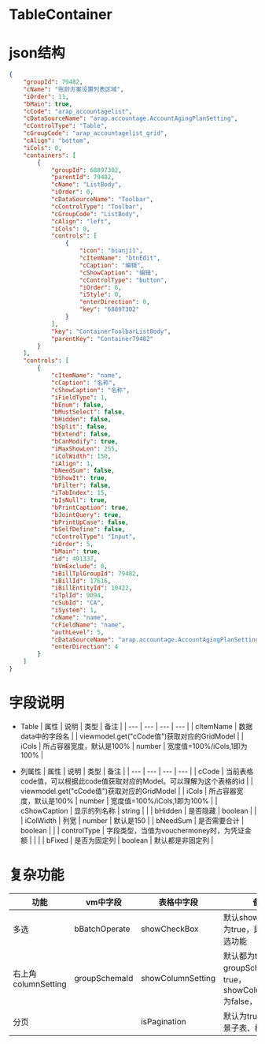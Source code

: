 # TableContainer

<a name="4a106f62"></a>
# json结构

```json
{
    "groupId": 79482,
    "cName": "账龄方案设置列表区域",
    "iOrder": 11,
    "bMain": true,
    "cCode": "arap_accountagelist",
    "cDataSourceName": "arap.accountage.AccountAgingPlanSetting",
    "cControlType": "Table",
    "cGroupCode": "arap_accountagelist_grid",
    "cAlign": "bottom",
    "iCols": 0,
    "containers": [
        {
            "groupId": 68897302,
            "parentId": 79482,
            "cName": "ListBody",
            "iOrder": 0,
            "cDataSourceName": "Toolbar",
            "cControlType": "Toolbar",
            "cGroupCode": "ListBody",
            "cAlign": "left",
            "iCols": 0,
            "controls": [
                {
                    "icon": "bianji1",
                    "cItemName": "btnEdit",
                    "cCaption": "编辑",
                    "cShowCaption": "编辑",
                    "cControlType": "button",
                    "iOrder": 6,
                    "iStyle": 0,
                    "enterDirection": 0,
                    "key": "68897302"
                }
            ],
            "key": "ContainerToolbarListBody",
            "parentKey": "Container79482"
        }
    ],
    "controls": [
        {
            "cItemName": "name",
            "cCaption": "名称",
            "cShowCaption": "名称",
            "iFieldType": 1,
            "bEnum": false,
            "bMustSelect": false,
            "bHidden": false,
            "bSplit": false,
            "bExtend": false,
            "bCanModify": true,
            "iMaxShowLen": 255,
            "iColWidth": 150,
            "iAlign": 1,
            "bNeedSum": false,
            "bShowIt": true,
            "bFilter": false,
            "iTabIndex": 15,
            "bIsNull": true,
            "bPrintCaption": true,
            "bJointQuery": true,
            "bPrintUpCase": false,
            "bSelfDefine": false,
            "cControlType": "Input",
            "iOrder": 5,
            "bMain": true,
            "id": 491337,
            "bVmExclude": 0,
            "iBillTplGroupId": 79482,
            "iBillId": 17616,
            "iBillEntityId": 10422,
            "iTplId": 9094,
            "cSubId": "CA",
            "iSystem": 1,
            "cName": "name",
            "cFieldName": "name",
            "authLevel": 5,
            "cDataSourceName": "arap.accountage.AccountAgingPlanSetting",
            "enterDirection": 4
        }
    ]
}
```

<a name="1d644644"></a>
# 字段说明

- Table
| 属性 | 说明 | 类型 | 备注 |
| --- | --- | --- | --- |
| cItemName | 数据data中的字段名 |  | viewmodel.get("cCode值")获取对应的GridModel |
| iCols | 所占容器宽度，默认是100% | number | 宽度值=100%/iCols,1即为100% |

- 列属性
| 属性 | 说明 | 类型 | 备注 |
| --- | --- | --- | --- |
| cCode | 当前表格code值，可以根据此code值获取对应的Model。可以理解为这个表格的id |  | viewmodel.get("cCode值")获取对应的GridModel |
| iCols | 所占容器宽度，默认是100% | number | 宽度值=100%/iCols,1即为100% |
| cShowCaption | 显示的列名称 | string |  |
| bHidden | 是否隐藏 | boolean |  |
| iColWidth | 列宽 | number | 默认是150 |
| bNeedSum | 是否需要合计 | boolean |  |
| controlType | 字段类型，当值为vouchermoney时，为凭证金额 |  |  |
| bFixed | 是否为固定列 | boolean | 默认都是非固定列 |

<a name="6defd2fd"></a>
# 复杂功能
| 功能 | vm中字段 | 表格中字段 | 备注 |
| --- | --- | --- | --- |
| 多选 | bBatchOperate | showCheckBox | 默认showCheckBox为true，即都包含多选功能 |
| 右上角columnSetting | groupSchemaId | showColumnSetting | 默认都为true，当groupSchemaId为true，showColumnSetting为false，此时不显示 |
| 分页 |  | isPagination | 默认为true，特殊场景子表、树表为false |



